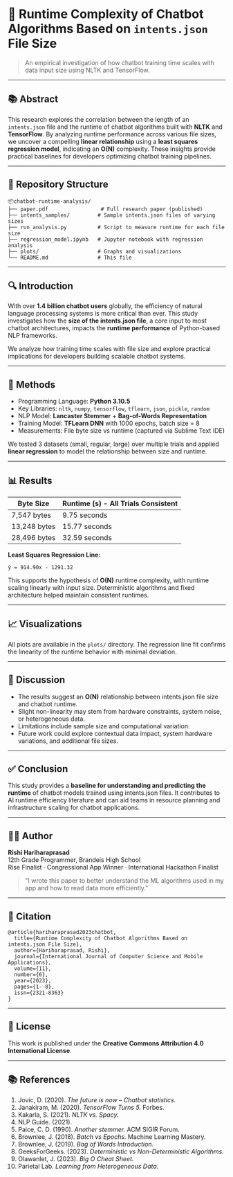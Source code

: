 # 📄 Runtime Complexity of Chatbot Algorithms Based on `intents.json` File Size

> An empirical investigation of how chatbot training time scales with data input size using NLTK and TensorFlow.

---

## 📚 Abstract

This research explores the correlation between the length of an `intents.json` file and the runtime of chatbot algorithms built with **NLTK** and **TensorFlow**. By analyzing runtime performance across various file sizes, we uncover a compelling **linear relationship** using a **least squares regression model**, indicating an **O(N)** complexity. These insights provide practical baselines for developers optimizing chatbot training pipelines.

---

## 📂 Repository Structure

```
📦chatbot-runtime-analysis/
├── paper.pdf                 # Full research paper (published)
├── intents_samples/         # Sample intents.json files of varying sizes
├── run_analysis.py          # Script to measure runtime for each file size
├── regression_model.ipynb   # Jupyter notebook with regression analysis
├── plots/                   # Graphs and visualizations
└── README.md                # This file
```

---

## 🔍 Introduction

With over **1.4 billion chatbot users** globally, the efficiency of natural language processing systems is more critical than ever. This study investigates how the **size of the intents.json file**, a core input to most chatbot architectures, impacts the **runtime performance** of Python-based NLP frameworks.

We analyze how training time scales with file size and explore practical implications for developers building scalable chatbot systems.

---

## 🧪 Methods

- Programming Language: **Python 3.10.5**
- Key Libraries: `nltk`, `numpy`, `tensorflow`, `tflearn`, `json`, `pickle`, `random`
- NLP Model: **Lancaster Stemmer** + **Bag-of-Words Representation**
- Training Model: **TFLearn DNN** with 1000 epochs, batch size = 8
- Measurements: File byte size vs runtime (captured via Sublime Text IDE)

We tested 3 datasets (small, regular, large) over multiple trials and applied **linear regression** to model the relationship between size and runtime.

---

## 📊 Results

| Byte Size      | Runtime (s) - All Trials Consistent |
|----------------|-------------------------------------|
| 7,547 bytes    | 9.75 seconds                        |
| 13,248 bytes   | 15.77 seconds                       |
| 28,496 bytes   | 32.59 seconds                       |

**Least Squares Regression Line:**
```
ŷ = 914.90x - 1291.32
```

This supports the hypothesis of **O(N)** runtime complexity, with runtime scaling linearly with input size. Deterministic algorithms and fixed architecture helped maintain consistent runtimes.

---

## 📈 Visualizations

All plots are available in the `plots/` directory. The regression line fit confirms the linearity of the runtime behavior with minimal deviation.

---

## 💬 Discussion

- The results suggest an **O(N)** relationship between intents.json file size and chatbot runtime.
- Slight non-linearity may stem from hardware constraints, system noise, or heterogeneous data.
- Limitations include sample size and computational variation.
- Future work could explore contextual data impact, system hardware variations, and additional file sizes.

---

## ✅ Conclusion

This study provides a **baseline for understanding and predicting the runtime** of chatbot models trained using intents.json files. It contributes to AI runtime efficiency literature and can aid teams in resource planning and infrastructure scaling for chatbot applications.

---

## 👨‍💻 Author

**Rishi Hariharaprasad**  
12th Grade Programmer, Brandeis High School  
Rise Finalist · Congressional App Winner · International Hackathon Finalist  

> "I wrote this paper to better understand the ML algorithms used in my app and how to read data more efficiently."

---

## 📝 Citation

```
@article{hariharaprasad2023chatbot,
  title={Runtime Complexity of Chatbot Algorithms Based on intents.json File Size},
  author={Hariharaprasad, Rishi},
  journal={International Journal of Computer Science and Mobile Applications},
  volume={11},
  number={6},
  year={2023},
  pages={1--8},
  issn={2321-8363}
}
```

---

## 📄 License

This work is published under the **Creative Commons Attribution 4.0 International License**.

---

## 📚 References

1. Jovic, D. (2020). *The future is now – Chatbot statistics.*
2. Janakiram, M. (2020). *TensorFlow Turns 5.* Forbes.
3. Kakarla, S. (2021). *NLTK vs. Spacy.*
4. NLP Guide. (2021).
5. Paice, C. D. (1990). *Another stemmer.* ACM SIGIR Forum.
6. Brownlee, J. (2018). *Batch vs Epochs.* Machine Learning Mastery.
7. Brownlee, J. (2019). *Bag of Words Introduction.*
8. GeeksForGeeks. (2023). *Deterministic vs Non-Deterministic Algorithms.*
9. Olawanlet, J. (2023). *Big O Cheat Sheet.*
10. Parietal Lab. *Learning from Heterogeneous Data.*

